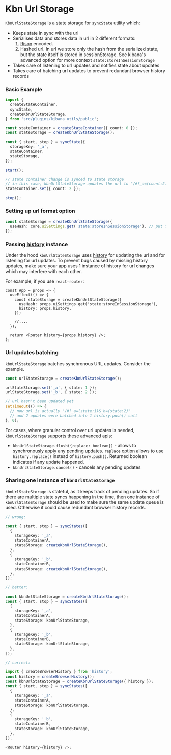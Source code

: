 # Kbn Url Storage

`KbnUrlStateStorage` is a state storage for `syncState` utility which:

- Keeps state in sync with the url
- Serialises data and stores data in url in 2 different formats:
  1. [Rison](https://github.com/w33ble/rison-node) encoded.
  2. Hashed url. In url we store only the hash from the serialized state, but the state itself is stored in sessionStorage.
     See kibana's advanced option for more context `state:storeInSessionStorage`
- Takes care of listening to url updates and notifies state about updates
- Takes care of batching url updates to prevent redundant browser history records

### Basic Example

```ts
import {
  createStateContainer,
  syncState,
  createKbnUrlStateStorage,
} from 'src/plugins/kibana_utils/public';

const stateContainer = createStateContainer({ count: 0 });
const stateStorage = createKbnUrlStateStorage();

const { start, stop } = syncState({
  storageKey: '_a',
  stateContainer,
  stateStorage,
});

start();

// state container change is synced to state storage
// in this case, kbnUrlStateStorage updates the url to "/#?_a=(count:2)"
stateContainer.set({ count: 2 });

stop();
```

### Setting up url format option

```ts
const stateStorage = createKbnUrlStateStorage({
  useHash: core.uiSettings.get('state:storeInSessionStorage'), // put full encoded rison or just the hash into the url
});
```

### Passing [history](https://github.com/ReactTraining/history) instance

Under the hood `kbnUrlStateStorage` uses [history](https://github.com/ReactTraining/history) for updating the url and for listening for url updates.
To prevent bugs caused by missing history updates, make sure your app uses 1 instance of history for url changes which may interfere with each other.

For example, if you use `react-router`:

```tsx
const App = props => {
  useEffect(() => {
    const stateStorage = createKbnUrlStateStorage({
      useHash: props.uiSettings.get('state:storeInSessionStorage'),
      history: props.history,
    });

    //....
  });

  return <Router history={props.history} />;
};
```

### Url updates batching

`kbnUrlStateStorage` batches synchronous URL updates. Consider the example.

```ts
const urlStateStorage = createKbnUrlStateStorage();

urlStateStorage.set('_a', { state: 1 });
urlStateStorage.set('_b', { state: 2 });

// url hasn't been updated yet
setTimeout(() => {
  // now url is actually "/#?_a=(state:1)&_b=(state:2)"
  // and 2 updates were batched into 1 history.push() call
}, 0);
```

For cases, where granular control over url updates is needed, `kbnUrlStateStorage` supports these advanced apis:

- `kbnUrlStateStorage.flush({replace: boolean})` - allows to synchronously apply any pending updates.
  `replace` option allows to use `history.replace()` instead of `history.push()`. Returned boolean indicates if any update happened.
- `kbnUrlStateStorage.cancel()` - cancels any pending updates

### Sharing one instance of `kbnUrlStateStorage`

`kbnUrlStateStorage` is stateful, as it keeps track of pending updates.
So if there are multiple state syncs happening in the time, then one instance of `kbnUrlStateStorage` should be used to make sure the same update queue is used.
Otherwise it could cause redundant browser history records.

```ts
// wrong:

const { start, stop } = syncStates([
  {
    storageKey: '_a',
    stateContainerA,
    stateStorage: createKbnUrlStateStorage(),
  },
  {
    storageKey: '_b',
    stateContainerB,
    stateStorage: createKbnUrlStateStorage(),
  },
]);

// better:

const kbnUrlStateStorage = createKbnUrlStateStorage();
const { start, stop } = syncStates([
  {
    storageKey: '_a',
    stateContainerA,
    stateStorage: kbnUrlStateStorage,
  },
  {
    storageKey: '_b',
    stateContainerB,
    stateStorage: kbnUrlStateStorage,
  },
]);

// correct:

import { createBrowserHistory } from 'history';
const history = createBrowserHistory();
const kbnUrlStateStorage = createKbnUrlStateStorage({ history });
const { start, stop } = syncStates([
  {
    storageKey: '_a',
    stateContainerA,
    stateStorage: kbnUrlStateStorage,
  },
  {
    storageKey: '_b',
    stateContainerB,
    stateStorage: kbnUrlStateStorage,
  },
]);

<Router history={history} />;
```
